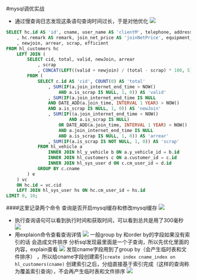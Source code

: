 #mysql调优实战
- 通过慢查询日志发现这条语句查询时间过长，于是对他优化
![](https://note-imge.oss-cn-beijing.aliyuncs.com/pasteimageintomarkdown/2020-08-08/89611065543800.png?Expires=4750483768&OSSAccessKeyId=LTAI4G1a9jwwXfvRfRgyzeZ3&Signature=iWcFg2RO75iQiyh1LyQLZ7wV6e8%3D)
```sql
SELECT hc.id AS 'id', cname, user_name AS 'clientM', telephone, address
	, hc.remark AS remark, join_net_price AS 'joinNetPrice', equipment_installation_price AS 'equipmentInstallationPrice', total, valid
	, newjoin, arrear, scrap, efficient
FROM hl_customers hc
	LEFT JOIN (
		SELECT cid, total, valid, newJoin, arrear
			, scrap
			, CONCAT(LEFT((valid + newjoin) / (total - scrap) * 100, 5), '%') AS 'efficient'
		FROM (
			SELECT c.id AS 'cid', COUNT(0) AS 'total'
				, SUM(IF(a.join_internet_end_time > NOW()
					AND a.is_scrap IS NULL, 1, 0)) AS 'valid'
				, SUM(IF(a.join_internet_end_time IS NULL
				AND DATE_ADD(a.join_time, INTERVAL 1 YEAR) > NOW()
				AND a.is_scrap IS NULL, 1, 0)) AS 'newJoin'
				, SUM(IF((a.join_internet_end_time < NOW()
						AND a.is_scrap IS NULL)
					OR DATE_ADD(a.join_time, INTERVAL 1 YEAR) < NOW()
					AND a.join_internet_end_time IS NULL
					AND a.is_scrap IS NULL, 1, 0)) AS 'arrear'
				, SUM(IF(a.is_scrap IS NOT NULL, 1, 0)) AS 'scrap'
			FROM hl_vehicle a
				INNER JOIN hl_y_vehicle b ON a.y_vehicle_id = b.id
				INNER JOIN hl_customers c ON a.customer_id = c.id
				INNER JOIN hl_sys_user d ON c.cm_user_id = d.id
			GROUP BY c.cname
		) e
	) vc
	ON hc.id = vc.cid
	LEFT JOIN hl_sys_user hs ON hc.cm_user_id = hs.id
LIMIT 0, 10;
```
####这里记录两个命令 查询是否开启mysql缓存和修改mysql缓存
![](https://note-imge.oss-cn-beijing.aliyuncs.com/pasteimageintomarkdown/2020-08-08/89875364616900.png?Expires=4750484032&OSSAccessKeyId=LTAI4G1a9jwwXfvRfRgyzeZ3&Signature=WK6cDlrsFNeG558sxrRg1oqolis%3D)
- 执行查询语句可以看到执行时间和获取时间，可以看到总共是用了300毫秒
![](https://note-imge.oss-cn-beijing.aliyuncs.com/pasteimageintomarkdown/2020-08-08/90113121043100.png?Expires=4750484270&OSSAccessKeyId=LTAI4G1a9jwwXfvRfRgyzeZ3&Signature=V3yfjUsiCRj4Z0tVElbU8y81bz4%3D)
- 用explaion命令查看查询详情
![](https://note-imge.oss-cn-beijing.aliyuncs.com/pasteimageintomarkdown/2020-08-08/90386451143700.png?Expires=4750484543&OSSAccessKeyId=LTAI4G1a9jwwXfvRfRgyzeZ3&Signature=%2FSsgKj8VdCWK7%2FZ6%2FbE1d9vssGM%3D)
一般group by 和order by的字段如果没有索引的话 会造成文件排序
分析sql发现最里面是一个子查询，所以先优化里面的内容，explain查看
![](https://note-imge.oss-cn-beijing.aliyuncs.com/pasteimageintomarkdown/2020-08-08/90602634092300.png?Expires=4750484759&OSSAccessKeyId=LTAI4G1a9jwwXfvRfRgyzeZ3&Signature=GPSIhNByEuVkC0nXar8Wfyy%2BOdo%3D)
发现cname字段用到了group by（会产生临时表和文件排序） ，所以给cname字段创建索引`create index cname_index on hl_customers(cname)`
创建索引之后，分组直接基于索引完成（这样的查询称为覆盖索引查询），不会再产生临时表和文件排序
![](https://note-imge.oss-cn-beijing.aliyuncs.com/pasteimageintomarkdown/2020-08-08/90859090019900.png?Expires=4750485016&OSSAccessKeyId=LTAI4G1a9jwwXfvRfRgyzeZ3&Signature=GUXEG922Zcv%2BIpEsWwiAMF%2F%2Fuyc%3D)


